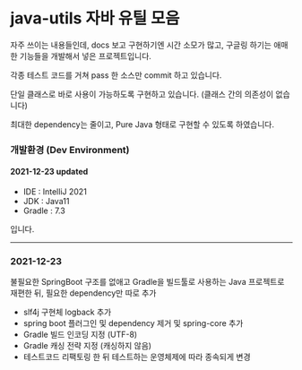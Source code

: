 # java-utils 자바 유틸 모음
자주 쓰이는 내용들인데, docs 보고 구현하기엔 시간 소모가 많고, 
구글링 하기는 애매한 기능들을 개발해서 넣은 프로젝트입니다.

각종 테스트 코드를 거쳐 pass 한 소스만 commit 하고 있습니다.

단일 클래스로 바로 사용이 가능하도록 구현하고 있습니다. (클래스 간의 의존성이 없습니다)

최대한 dependency는 줄이고, Pure Java 형태로 구현할 수 있도록 하였습니다.

### 개발환경 (Dev Environment)
#### 2021-12-23 updated
- IDE : IntelliJ 2021
- JDK : Java11
- Gradle : 7.3

입니다.


---
### 2021-12-23
불필요한 SpringBoot 구조를 없애고 Gradle을 빌드툴로 사용하는 Java 프로젝트로 재편한 뒤, 필요한 dependency만 따로 추가
- slf4j 구현체 logback 추가
- spring boot 플러그인 및 dependency 제거 및 spring-core 추가
- Gradle 빌드 인코딩 지정 (UTF-8)
- Gradle 캐싱 전략 지정 (캐싱하지 않음)
- 테스트코드 리팩토링 한 뒤 테스트하는 운영체제에 따라 종속되게 변경
